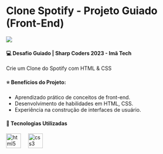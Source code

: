 # Clone Spotify - Projeto Guiado (Front-End)



![](C:\Users\PC2\Downloads\spotify\Spotify.png)



#### :computer: Desafio Guiado | Sharp Coders 2023 - Imã Tech

Crie um Clone do Spotify com HTML & CSS



#### ⭐ Benefícios do Projeto:

- Aprendizado prático de conceitos de front-end.
- Desenvolvimento de habilidades em HTML, CSS.
- Experiência na construção de interfaces de usuário.



#### 📌 Tecnologias Utilizadas

<div align="left">
  <img src="https://cdn.jsdelivr.net/gh/devicons/devicon/icons/html5/html5-original.svg" height="40" alt="html5 logo"  />
  <img width="12" />
  <img src="https://cdn.jsdelivr.net/gh/devicons/devicon/icons/css3/css3-original.svg" height="40" alt="css3 logo"  />
</div>
